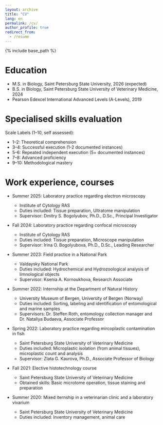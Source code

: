 ```yaml
---
layout: archive
title: "CV"
lang: en
permalink: /cv/
author_profile: true
redirect_from:
  - /resume
---
```


{% include base_path %}

Education
======
* M.S. in Biology, Saint Petersburg State University, 2026 (expected)
* B.S. in Biology, Saint Petersburg State University of Veterinary Medicine, 2024
* Pearson Edexcel International Advanced Levels (A-Levels), 2019

Specialised skills evaluation
======

<div id="radar-chart-1"></div>
<div id="radar-chart-2"></div>

<style>
.radar-chart {
  margin: 20px auto;
  font-family: var(--global-font-family, Arial, sans-serif);
  color: var(--global-text-color-light, #333);
}
.legend {
  cursor: pointer;
  font-size: 12px;
  font-family: inherit;
  fill: currentColor;
}
.legend:hover {
  font-weight: bold;
}
.tooltip {
  position: absolute;
  background: rgba(0,0,0,0.8);
  color: white;
  padding: 5px 10px;
  border-radius: 3px;
  pointer-events: none;
  opacity: 0;
  font-size: 14px;
  font-family: inherit;
}
.radar-area {
  stroke-width: 2px;
  fill-opacity: 0.3;
}
.grid-circle {
  fill: none;
  stroke: #ccc;
  stroke-width: 0.5px;
}
</style>

<script>
// Robust D3.js loader with local fallback
function loadD3() {
  return new Promise((resolve) => {
    if (typeof d3 !== 'undefined') return resolve();
    
    const script = document.createElement('script');
    script.src = 'https://d3js.org/d3.v7.min.js';
    script.onload = resolve;
    script.onerror = () => {
      const fallback = document.createElement('script');
      fallback.src = '/assets/js/d3.v7.min.js';
      document.head.appendChild(fallback);
      fallback.onload = resolve;
    };
    document.head.appendChild(script);
  });
}

// Main chart initialization
function initCharts() {
  // Get CSS variables with fallbacks
  const rootStyles = getComputedStyle(document.documentElement);
  const fontFamily = rootStyles.getPropertyValue('--global-font-family').trim() || 'Arial, sans-serif';
  const textColor = rootStyles.getPropertyValue('--global-text-color-light').trim() || '#333';

  // Chart 1 Data
  const skillsData1 = [
    { skill: 'Electron Microscopy (TEM)', level: 3 },
    { skill: 'Confocal Microscopy', level: 6 },
    { skill: 'Immunohistochemistry', level: 5 },
    { skill: 'FISH', level: 3 },
    { skill: 'Data analysis using R', level: 7 },
    { skill: 'ImageJ macros', level: 8 },
    { skill: 'Karyotyping', level: 3 }
  ];

  // Chart 2 Data
  const skillsData2 = [
    { skill: 'Non-coding RNA', level: 6 },
    { skill: 'Interfase nucleus', level: 8 },
    { skill: 'Eukaryotic transcription', level: 3 },
    { skill: 'Cytogenetics', level: 4 },
    { skill: 'Apoptosis', level: 5 },
    { skill: 'Vesicular transport', level: 7 },
    { skill: 'Gametogenesis', level: 5 },
    { skill: 'Cell signalling', level: 6 },
    { skill: 'Modern optical systems', level: 4 }
  ];

  // Initialize both charts
  drawRadarChart('radar-chart-1', skillsData1, fontFamily, textColor, '#4285F4');
  drawRadarChart('radar-chart-2', skillsData2, fontFamily, textColor, '#F47142');
}

// Unified chart drawing function
function drawRadarChart(containerId, skillsData, fontFamily, textColor, chartColor) {
  const config = {
    width: 600,
    height: 600,
    levels: 5,
    maxValue: 10,
    color: chartColor,
    dotRadius: 5,
    fontFamily: fontFamily,
    textColor: textColor
  };

  const margin = { top: 80, right: 80, bottom: 80, left: 80 };
  const width = config.width - margin.left - margin.right;
  const height = config.height - margin.top - margin.bottom;
  const radius = Math.min(width, height) / 2;
  const angleSlice = (Math.PI * 2) / skillsData.length;

  const svg = d3.select(`#${containerId}`)
    .append("svg")
    .attr("width", config.width)
    .attr("height", config.height)
    .append("g")
    .attr("transform", `translate(${config.width/2},${config.height/2})`);

  // Radial scale
  const rScale = d3.scaleLinear()
    .range([0, radius])
    .domain([0, config.maxValue]);

  // Draw grid circles
  for (let i = 0; i < config.levels; i++) {
    const levelFactor = radius * ((i + 1) / config.levels);
    svg.append("circle")
      .attr("class", "grid-circle")
      .attr("r", levelFactor)
      .style("stroke-dasharray", i ? "3,3" : "none");
  }

  // Draw axes
  const axis = svg.selectAll(".axis")
    .data(skillsData)
    .enter()
    .append("g")
    .attr("class", "axis");

  axis.append("line")
    .attr("x2", (d, i) => radius * Math.cos(angleSlice * i - Math.PI/2))
    .attr("y2", (d, i) => radius * Math.sin(angleSlice * i - Math.PI/2))
    .attr("class", "line")
    .style("stroke", "#ccc")
    .style("stroke-width", "1px");

  // Add skill labels
  axis.append("text")
    .attr("class", "legend")
    .attr("x", (d, i) => (radius + 20) * Math.cos(angleSlice * i - Math.PI/2))
    .attr("y", (d, i) => (radius + 20) * Math.sin(angleSlice * i - Math.PI/2))
    .attr("text-anchor", "middle")
    .style("font-family", config.fontFamily)
    .style("fill", config.textColor)
    .text(d => d.skill);

  // Radar area
  const radarLine = d3.lineRadial()
    .curve(d3.curveLinearClosed)
    .radius(d => rScale(d.level))
    .angle((d, i) => i * angleSlice);

  svg.append("path")
    .datum(skillsData)
    .attr("class", "radar-area")
    .attr("d", radarLine)
    .style("fill", config.color)
    .style("stroke", config.color)
    .style("stroke-width", "2px");

  // Data points
  svg.selectAll(".radar-dot")
    .data(skillsData)
    .enter()
    .append("circle")
    .attr("class", "radar-dot")
    .attr("r", config.dotRadius)
    .attr("cx", (d, i) => rScale(d.level) * Math.cos(angleSlice * i - Math.PI/2))
    .attr("cy", (d, i) => rScale(d.level) * Math.sin(angleSlice * i - Math.PI/2))
    .style("fill", config.color)
    .on("mouseover", function(e, d) {
      d3.select(this).attr("r", config.dotRadius * 1.5);
      tooltip.transition().style("opacity", 1);
      tooltip.html(`${d.skill}<br>Level: ${d.level}`)
        .style("left", `${e.pageX}px`)
        .style("top", `${e.pageY - 28}px`);
    })
    .on("mouseout", function() {
      d3.select(this).attr("r", config.dotRadius);
      tooltip.transition().style("opacity", 0);
    });

  // Tooltip
  const tooltip = d3.select(`#${containerId}`)
    .append("div")
    .attr("class", "tooltip")
    .style("font-family", config.fontFamily);
}

// Start everything when page loads
document.addEventListener('DOMContentLoaded', () => {
  loadD3().then(initCharts);
});
</script>

Scale Labels (1–10, self assessed):
* 1–2: Theoretical comprehension
* 3–4: Successful execution (1-2 documented instances)
* 5–6: Repeated independent execution (5+ documented instances)
* 7–8: Advanced proficiency
* 9–10: Methodological mastery

Work experience, courses
======
* Summer 2025: Laboratory practice regarding electron microscopy
  * Institute of Cytology RAS
  * Duties included: Tissue preparation, Ultratome manipulation 
  * Supervisor: Dmitry S. Bogolyubov, Ph.D., D.Sc., Principal Investigator

* Fall 2024: Laboratory practice regarding confocal microscopy 
  * Institute of Cytology RAS
  * Duties included: Tissue preparation, Microscope manipulation
  * Supervisor: Irina O. Bogolyubova, Ph.D., D.Sc., Leading Researcher

* Summer 2023: Field practice in a National Park
  * Valdaysky National Park
  * Duties included: Hydrochemical and Hydrozoological analysis of limnological objects
  * Supervisor: Ksenia A. Kornoukhova, Research Associate

* Summer 2022: Internship at the Department of Natural History
  * University Museum of Bergen, University of Bergen (Norway)
  * Duties included: Sorting, labeling and identification of entomological and marine samples
  * Supervisors: Dr. Steffen Roth, entomology collection manager and Dr. Nataliya Budaeva, Associate Professor

* Spring 2022: Laboratory practice regarding mircoplastic contamination in fish
  * Saint Petersburg State University of Veterinary Medicine
  * Duties included: Microplastic isolation (from animal tissues), microplastic count and analysis
  * Supervisor: Zlata G. Kaurova, Ph.D., Associate Professor of Biology 

* Fall 2021: Elective histotechnology course
  * Saint Petersburg State University of Veterinary Medicine
  * Obtained skills: Basic microtome operation, tissue staining and preparation

* Summer 2020: Mixed iternship in a veterinarian clinic and a laboratory vivarium
  * Saint Petersburg State University of Veterinary Medicine
  * Duties included: Inventory management, animal care